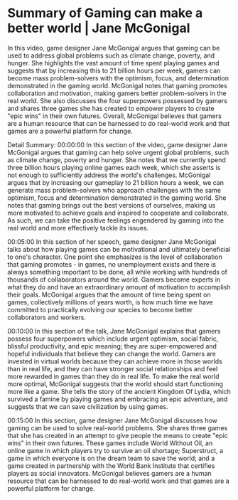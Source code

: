 # Summary of Gaming can make a better world | Jane McGonigal

In this video, game designer Jane McGonigal argues that gaming can be used to address global problems such as climate change, poverty, and hunger. She highlights the vast amount of time spent playing games and suggests that by increasing this to 21 billion hours per week, gamers can become mass problem-solvers with the optimism, focus, and determination demonstrated in the gaming world. McGonigal notes that gaming promotes collaboration and motivation, making gamers better problem-solvers in the real world. She also discusses the four superpowers possessed by gamers and shares three games she has created to empower players to create "epic wins" in their own futures. Overall, McGonigal believes that gamers are a human resource that can be harnessed to do real-world work and that games are a powerful platform for change.

Detail Summary: 
00:00:00
In this section of the video, game designer Jane McGonigal argues that gaming can help solve urgent global problems, such as climate change, poverty and hunger. She notes that we currently spend three billion hours playing online games each week, which she asserts is not enough to sufficiently address the world's challenges. McGonigal argues that by increasing our gameplay to 21 billion hours a week, we can generate mass problem-solvers who approach challenges with the same optimism, focus and determination demonstrated in the gaming world. She notes that gaming brings out the best versions of ourselves, making us more motivated to achieve goals and inspired to cooperate and collaborate. As such, we can take the positive feelings engendered by gaming into the real world and more effectively tackle its issues.

00:05:00
In this section of her speech, game designer Jane McGonigal talks about how playing games can be motivational and ultimately beneficial to one's character. One point she emphasizes is the level of collaboration that gaming promotes - in games, no unemployment exists and there is always something important to be done, all while working with hundreds of thousands of collaborators around the world. Gamers become experts in what they do and have an extraordinary amount of motivation to accomplish their goals. McGonigal argues that the amount of time being spent on games, collectively millions of years worth, is how much time we have committed to practically evolving our species to become better collaborators and workers.

00:10:00
In this section of the talk, Jane McGonigal explains that gamers possess four superpowers which include urgent optimism, social fabric, blissful productivity, and epic meaning; they are super-empowered and hopeful individuals that believe they can change the world. Gamers are invested in virtual worlds because they can achieve more in those worlds than in real life, and they can have stronger social relationships and feel more rewarded in games than they do in real life. To make the real world more optimal, McGonigal suggests that the world should start functioning more like a game. She tells the story of the ancient Kingdom Of Lydia, which survived a famine by playing games and embracing an epic adventure, and suggests that we can save civilization by using games.

00:15:00
In this section, game designer Jane McGonigal discusses how gaming can be used to solve real-world problems. She shares three games that she has created in an attempt to give people the means to create "epic wins" in their own futures. These games include World Without Oil, an online game in which players try to survive an oil shortage; Superstruct, a game in which everyone is on the dream team to save the world; and a game created in partnership with the World Bank Institute that certifies players as social innovators. McGonigal believes gamers are a human resource that can be harnessed to do real-world work and that games are a powerful platform for change.

